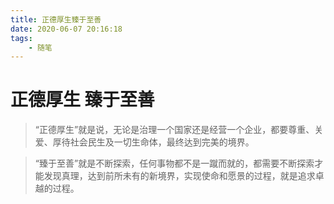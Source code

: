 ```yaml
---
title: 正德厚生臻于至善
date: 2020-06-07 20:16:18
tags:
    - 随笔
---
```


# 正德厚生 臻于至善
>“正德厚生”就是说，无论是治理一个国家还是经营一个企业，都要尊重、关爱、厚待社会民生及一切生命体，最终达到完美的境界。​

>“臻于至善”就是不断探索，任何事物都不是一蹴而就的，都需要不断探索才能发现真理，达到前所未有的新境界，实现使命和愿景的过程，就是追求卓越的过程。

